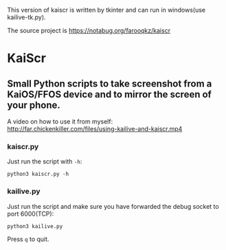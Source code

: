 This version of kaiscr is written by tkinter and can run in windows(use kailive-tk.py).

The source project is https://notabug.org/farooqkz/kaiscr

# KaiScr
## Small Python scripts to take screenshot from a KaiOS/FFOS device and to mirror the screen of your phone.

A video on how to use it from myself:
http://far.chickenkiller.com/files/using-kailive-and-kaiscr.mp4

### kaiscr.py
Just run the script with `-h`:
```
python3 kaiscr.py -h
```

### kailive.py
Just run the script and make sure you have forwarded the debug socket
to port 6000(TCP):
```
python3 kailive.py
```
Press `q` to quit.
